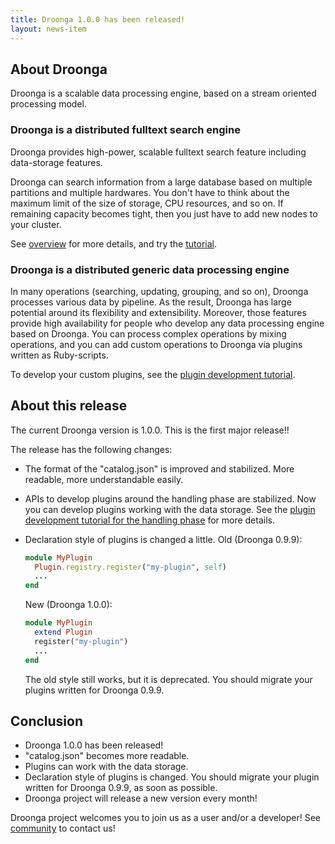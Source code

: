 ```yaml
---
title: Droonga 1.0.0 has been released!
layout: news-item
---
```


## About Droonga

Droonga is a scalable data processing engine, based on a stream oriented processing model.

### Droonga is a distributed fulltext search engine

Droonga provides high-power, scalable fulltext search feature including data-storage features.

Droonga can search information from a large database based on multiple partitions and multiple hardwares.
You don't have to think about the maximum limit of the size of storage, CPU resources, and so on.
If remaining capacity becomes tight, then you just have to add new nodes to your cluster.

See [overview](/overview/) for more details, and try the [tutorial](/tutorial/).

### Droonga is a distributed generic data processing engine

In many operations (searching, updating, grouping, and so on), Droonga processes various data by pipeline.
As the result, Droonga has large potential around its flexibility and extensibility.
Moreover, those features provide high availability for people who develop any data processing engine based on Droonga.
You can process complex operations by mixing operations, and you can add custom operations to Droonga via plugins written as Ruby-scripts.

To develop your custom plugins, see the [plugin development tutorial][tutorial-plugin].


## About this release

The current Droonga version is 1.0.0.
This is the first major release!!

The release has the following changes:

 * The format of the "catalog.json" is improved and stabilized.
   More readable, more understandable easily.
 * APIs to develop plugins around the handling phase are stabilized.
   Now you can develop plugins working with the data storage.
   See the [plugin development tutorial for the handling phase][tutorial-handler] for more details.
 * Declaration style of plugins is changed a little.
   Old (Droonga 0.9.9):
   
   ~~~ruby
   module MyPlugin
     Plugin.registry.register("my-plugin", self)
     ...
   end
   ~~~
   
   New (Droonga 1.0.0):
   
   ~~~ruby
   module MyPlugin
     extend Plugin
     register("my-plugin")
     ...
   end
   ~~~
   
   The old style still works, but it is deprecated.
   You should migrate your plugins written for Droonga 0.9.9.

## Conclusion

 * Droonga 1.0.0 has been released!
 * "catalog.json" becomes more readable.
 * Plugins can work with the data storage.
 * Declaration style of plugins is changed.
   You should migrate your plugin written for Droonga 0.9.9, as soon as possible.
 * Droonga project will release a new version every month!

Droonga project welcomes you to join us as a user and/or a developer! See [community][] to contact us!

  [community]: /community/
  [search]: /reference/commands/search/
  [table_remove]: /reference/commands/
  [tutorial-plugin]: /tutorial/plugin-development/
  [tutorial-handler]: /tutorial/plugin-development/handler/
